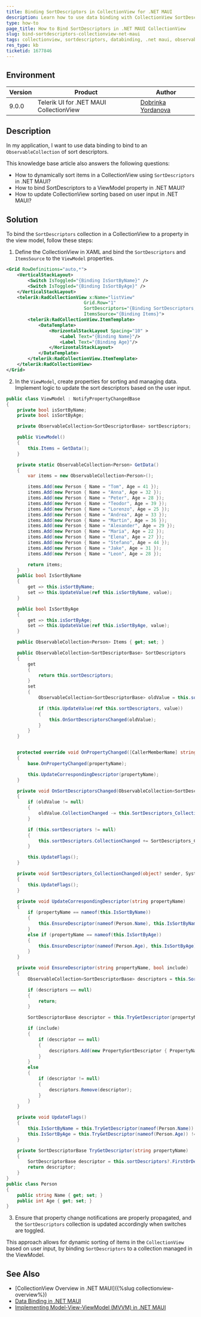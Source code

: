 ```yaml
---
title: Binding SortDescriptors in CollectionView for .NET MAUI
description: Learn how to use data binding with CollectionView SortDescriptors in .NET MAUI applications.
type: how-to
page_title: How to Bind SortDescriptors in .NET MAUI CollectionView
slug: bind-sortdescriptors-collectionview-net-maui
tags: collectionview, sortdescriptors, databinding, .net maui, observablecollection
res_type: kb
ticketid: 1677846
---
```


## Environment

| Version | Product | Author | 
| --- | --- | ---- | 
| 9.0.0 | Telerik UI for .NET MAUI CollectionView | [Dobrinka Yordanova](https://www.telerik.com/blogs/author/dobrinka-yordanova) | 

## Description

In my application, I want to use data binding to bind to an `ObservableCollection` of sort descriptors.

This knowledge base article also answers the following questions:
- How to dynamically sort items in a CollectionView using `SortDescriptors` in .NET MAUI?
- How to bind SortDescriptors to a ViewModel property in .NET MAUI?
- How to update CollectionView sorting based on user input in .NET MAUI?

## Solution

To bind the `SortDescriptors` collection in a CollectionView to a property in the view model, follow these steps:

1. Define the CollectionView in XAML and bind the `SortDescriptors` and `ItemsSource` to the `ViewModel` properties.

```xml
<Grid RowDefinitions="auto,*">
    <VerticalStackLayout>
        <Switch IsToggled="{Binding IsSortByName}" />
        <Switch IsToggled="{Binding IsSortByAge}" />
    </VerticalStackLayout>
    <telerik:RadCollectionView x:Name="listView"
                             Grid.Row="1"
                             SortDescriptors="{Binding SortDescriptors, Mode=OneWayToSource}"
                             ItemsSource="{Binding Items}">
        <telerik:RadCollectionView.ItemTemplate>
            <DataTemplate>
                <HorizontalStackLayout Spacing="10" >
                    <Label Text="{Binding Name}"/>
                    <Label Text="{Binding Age}"/>
                </HorizontalStackLayout>
            </DataTemplate>
        </telerik:RadCollectionView.ItemTemplate>
    </telerik:RadCollectionView>
</Grid>
```

2. In the `ViewModel`, create properties for sorting and managing data. Implement logic to update the sort descriptors based on the user input.

```csharp
public class ViewModel : NotifyPropertyChangedBase
{
	private bool isSortByName;
	private bool isSortByAge;

	private ObservableCollection<SortDescriptorBase> sortDescriptors;

	public ViewModel()
	{
		this.Items = GetData();
	}

	private static ObservableCollection<Person> GetData()
	{
		var items = new ObservableCollection<Person>();

		items.Add(new Person { Name = "Tom", Age = 41 });
		items.Add(new Person { Name = "Anna", Age = 32 });
		items.Add(new Person { Name = "Peter", Age = 28 });
		items.Add(new Person { Name = "Teodor", Age = 39 });
		items.Add(new Person { Name = "Lorenzo", Age = 25 });
		items.Add(new Person { Name = "Andrea", Age = 33 });
		items.Add(new Person { Name = "Martin", Age = 36 });
		items.Add(new Person { Name = "Alexander", Age = 29 });
		items.Add(new Person { Name = "Maria", Age = 22 });
		items.Add(new Person { Name = "Elena", Age = 27 });
		items.Add(new Person { Name = "Stefano", Age = 44 });
		items.Add(new Person { Name = "Jake", Age = 31 });
		items.Add(new Person { Name = "Leon", Age = 28 });

		return items;
	}
	public bool IsSortByName
	{
		get => this.isSortByName;
		set => this.UpdateValue(ref this.isSortByName, value);
	}

	public bool IsSortByAge
	{
		get => this.isSortByAge;
		set => this.UpdateValue(ref this.isSortByAge, value);
	}

	public ObservableCollection<Person> Items { get; set; }

	public ObservableCollection<SortDescriptorBase> SortDescriptors
	{
		get
		{
			return this.sortDescriptors;
		}
		set
		{
			ObservableCollection<SortDescriptorBase> oldValue = this.sortDescriptors;

			if (this.UpdateValue(ref this.sortDescriptors, value))
			{
				this.OnSortDescriptorsChanged(oldValue);
			}
		}
	}


	protected override void OnPropertyChanged([CallerMemberName] string propertyName = null)
	{
		base.OnPropertyChanged(propertyName);

		this.UpdateCorrespondingDescriptor(propertyName);
	}

	private void OnSortDescriptorsChanged(ObservableCollection<SortDescriptorBase> oldValue)
	{
		if (oldValue != null)
		{
			oldValue.CollectionChanged -= this.SortDescriptors_CollectionChanged;
		}

		if (this.sortDescriptors != null)
		{
			this.sortDescriptors.CollectionChanged += SortDescriptors_CollectionChanged;
		}

		this.UpdateFlags();
	}

	private void SortDescriptors_CollectionChanged(object? sender, System.Collections.Specialized.NotifyCollectionChangedEventArgs e)
	{
		this.UpdateFlags();
	}

	private void UpdateCorrespondingDescriptor(string propertyName)
	{
		if (propertyName == nameof(this.IsSortByName))
		{
			this.EnsureDescriptor(nameof(Person.Name), this.IsSortByName);
		}
		else if (propertyName == nameof(this.IsSortByAge))
		{
			this.EnsureDescriptor(nameof(Person.Age), this.IsSortByAge);
		}
	}

	private void EnsureDescriptor(string propertyName, bool include)
	{
		ObservableCollection<SortDescriptorBase> descriptors = this.SortDescriptors;

		if (descriptors == null)
		{
			return;
		}

		SortDescriptorBase descriptor = this.TryGetDescriptor(propertyName);

		if (include)
		{
			if (descriptor == null)
			{
				descriptors.Add(new PropertySortDescriptor { PropertyName = propertyName });
			}
		}
		else
		{
			if (descriptor != null)
			{
				descriptors.Remove(descriptor);
			}
		}
	}

	private void UpdateFlags()
	{
		this.IsSortByName = this.TryGetDescriptor(nameof(Person.Name)) != null;
		this.IsSortByAge = this.TryGetDescriptor(nameof(Person.Age)) != null;
	}

	private SortDescriptorBase TryGetDescriptor(string propertyName)
	{
		SortDescriptorBase descriptor = this.sortDescriptors?.FirstOrDefault(d => (d as PropertySortDescriptor)?.PropertyName == propertyName);
		return descriptor;
	}
}
public class Person
{
	public string Name { get; set; }
	public int Age { get; set; }
}

```

3. Ensure that property change notifications are properly propagated, and the `SortDescriptors` collection is updated accordingly when switches are toggled.

This approach allows for dynamic sorting of items in the `CollectionView` based on user input, by binding `SortDescriptors` to a collection managed in the ViewModel.

## See Also

- [CollectionView Overview in .NET MAUI]({%slug collectionview-overview%})
- [Data Binding in .NET MAUI](https://learn.microsoft.com/en-us/dotnet/maui/xaml/fundamentals/mvvm?view=net-maui-9.0)
- [Implementing Model-View-ViewModel (MVVM) in .NET MAUI](https://learn.microsoft.com/en-us/dotnet/architecture/maui/mvvm)
